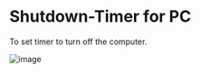 # Shutdown-Timer for PC
To set timer to turn off the computer.

![image](https://user-images.githubusercontent.com/49812701/83975003-d831cc80-a90e-11ea-9013-d2d0611870e5.png)
